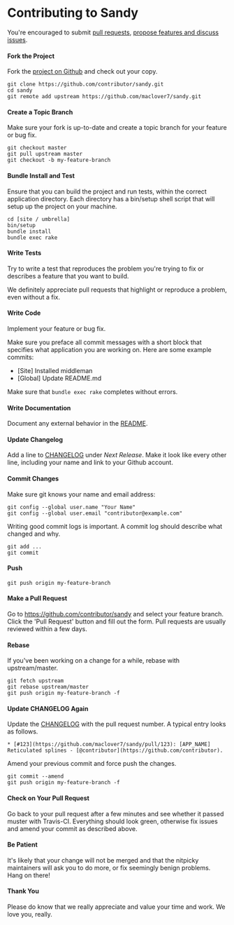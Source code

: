 Contributing to Sandy
=====================

You're encouraged to submit [pull requests](https://github.com/maclover7/sandy/pulls), [propose features and discuss issues](https://github.com/maclover7/sandy/issues).

#### Fork the Project

Fork the [project on Github](https://github.com/maclover7/sandy) and check out your copy.

```
git clone https://github.com/contributor/sandy.git
cd sandy
git remote add upstream https://github.com/maclover7/sandy.git
```

#### Create a Topic Branch

Make sure your fork is up-to-date and create a topic branch for your feature or bug fix.

```
git checkout master
git pull upstream master
git checkout -b my-feature-branch
```

#### Bundle Install and Test

Ensure that you can build the project and run tests, within the correct application directory.
Each directory has a bin/setup shell script that will setup up the project on your machine.

```
cd [site / umbrella]
bin/setup
bundle install
bundle exec rake
```

#### Write Tests

Try to write a test that reproduces the problem you're trying to fix or describes a feature that you want to build.

We definitely appreciate pull requests that highlight or reproduce a problem, even without a fix.

#### Write Code

Implement your feature or bug fix.

Make sure you preface all commit messages with a short block that specifies what application you are working on.
Here are some example commits:
- [Site] Installed middleman
- [Global] Update README.md

Make sure that `bundle exec rake` completes without errors.

#### Write Documentation

Document any external behavior in the [README](README.md).

#### Update Changelog

Add a line to [CHANGELOG](CHANGELOG.md) under *Next Release*. Make it look like every other line, including your name and link to your Github account.

#### Commit Changes

Make sure git knows your name and email address:

```
git config --global user.name "Your Name"
git config --global user.email "contributor@example.com"
```

Writing good commit logs is important. A commit log should describe what changed and why.

```
git add ...
git commit
```

#### Push

```
git push origin my-feature-branch
```

#### Make a Pull Request

Go to https://github.com/contributor/sandy and select your feature branch. Click the 'Pull Request' button and fill out the form. Pull requests are usually reviewed within a few days.

#### Rebase

If you've been working on a change for a while, rebase with upstream/master.

```
git fetch upstream
git rebase upstream/master
git push origin my-feature-branch -f
```

#### Update CHANGELOG Again

Update the [CHANGELOG](CHANGELOG.md) with the pull request number. A typical entry looks as follows.

```
* [#123](https://github.com/maclover7/sandy/pull/123): [APP_NAME] Reticulated splines - [@contributor](https://github.com/contributor).
```

Amend your previous commit and force push the changes.

```
git commit --amend
git push origin my-feature-branch -f
```

#### Check on Your Pull Request

Go back to your pull request after a few minutes and see whether it passed muster with Travis-CI. Everything should look green, otherwise fix issues and amend your commit as described above.

#### Be Patient

It's likely that your change will not be merged and that the nitpicky maintainers will ask you to do more, or fix seemingly benign problems. Hang on there!

#### Thank You

Please do know that we really appreciate and value your time and work. We love you, really.